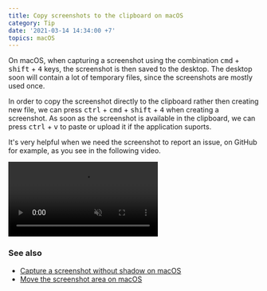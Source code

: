 ```yaml
---
title: Copy screenshots to the clipboard on macOS
category: Tip
date: '2021-03-14 14:34:00 +7'
topics: macOS
---
```


On macOS, when capturing a screenshot using the combination <kbd>cmd</kbd> + <kbd>shift</kbd> + <kbd>4</kbd> keys, the screenshot is then saved to the desktop.
The desktop soon will contain a lot of temporary files, since the screenshots are mostly used once.

In order to copy the screenshot directly to the clipboard rather then creating new file, we can press <kbd>ctrl</kbd> + <kbd>cmd</kbd> + <kbd>shift</kbd> + <kbd>4</kbd> when creating a screenshot.
As soon as the screenshot is available in the clipboard, we can press <kbd>ctrl</kbd> + <kbd>v</kbd> to paste or upload it if the application suports.

It's very helpful when we need the screenshot to report an issue, on GitHub for example, as you see in the following video.

<video loop muted controls>
    <source src="/img/copy-screenshot-to-clipboard.mp4" type="video/mp4">
</video>

### See also

-   [Capture a screenshot without shadow on macOS](/capture-a-screenshot-without-shadow-on-macos.html)
-   [Move the screenshot area on macOS](/move-the-screenshot-area-on-macos.html)
